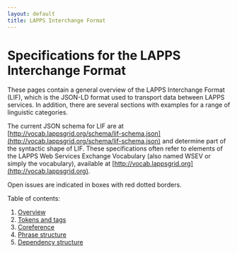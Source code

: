 ```yaml
---
layout: default
title: LAPPS Interchange Format
---
```


# Specifications for the LAPPS Interchange Format

These pages contain a general overview of the LAPPS
    Interchange Format (LIF), which is the JSON-LD format used to
    transport data between LAPPS services. In addition, there are
    several sections with examples for a range of linguistic
    categories.

The current JSON schema for LIF are at 
    [http://vocab.lappsgrid.org/schema/lif-schema.json](http://vocab.lappsgrid.org/schema/lif-schema.json)
    and determine part of the syntactic shape of LIF. These
    specifications often refer to elements of the LAPPS Web
    Services Exchange Vocabulary (also named WSEV or simply the
    vocabulary), available at 
    [http://vocab.lappsgrid.org](http://vocab.lappsgrid.org).

Open issues are indicated in boxes with red dotted
    borders.

Table of contents:

1. [Overview](overview.html)
1. [Tokens and tags](tokens.html)
1. [Coreference](coref.html)
1. [Phrase structure](phrase_structure.html)
1. [Dependency structure](dependencies.html)
